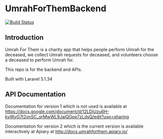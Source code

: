 # UmrahForThemBackend
[![Build Status](https://travis-ci.org/mtantawy/UmrahForThemBackend.svg?branch=develop)](https://travis-ci.org/mtantawy/UmrahForThemBackend)

## Introduction
Umrah For Them is a charity app that helps people perform Umrah for the deceased, we collect Umrah requests for deceased, and volunteers choose a deceased to perform Umrah for.

This repo is for the backend and APIs.

Built with Laravel 5.1.34

## API Documentation
Documentation for version 1 which is not used is available at https://docs.google.com/document/d/12LDiUzu6H-kyWyG7t2xnSC_qrMwWL9JajQGpe7zLdsQ/edit?usp=sharing

Documentation for version 2 which is the current version is available interactively at Apiary at http://docs.umrahforthem.apiary.io/ 
